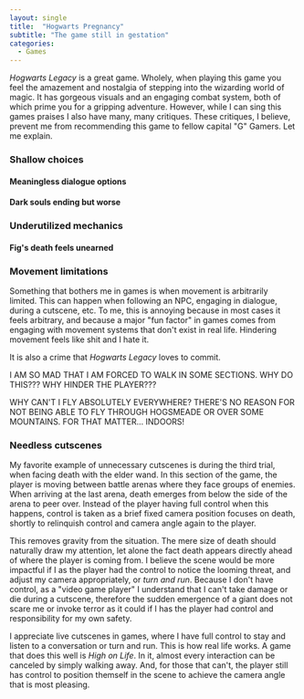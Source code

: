 ```yaml
---
layout: single
title:  "Hogwarts Pregnancy"
subtitle: "The game still in gestation"
categories: 
  - Games
---
```


_Hogwarts Legacy_ is a great game.
Wholely, when playing this game you feel the amazement and nostalgia of stepping into the wizarding world of magic.
It has gorgeous visuals and an engaging combat system, both of which prime you for a gripping adventure.
However, while I can sing this games praises I also have many, many critiques.
These critiques, I believe, prevent me from recommending this game to fellow capital "G" Gamers.
Let me explain.

### Shallow choices

#### Meaningless dialogue options

#### Dark souls ending but worse

### Underutilized mechanics

#### Fig's death feels unearned

### Movement limitations

Something that bothers me in games is when movement is arbitrarily limited.
This can happen when following an NPC, engaging in dialogue, during a cutscene, etc.
To me, this is annoying because in most cases it feels arbitrary, and because a major "fun factor" in games comes from engaging with movement systems that don't exist in real life.
Hindering movement feels like shit and I hate it.

It is also a crime that _Hogwarts Legacy_ loves to commit.

I AM SO MAD THAT I AM FORCED TO WALK IN SOME SECTIONS.
WHY DO THIS??? WHY HINDER THE PLAYER???

WHY CAN'T I FLY ABSOLUTELY EVERYWHERE?
THERE'S NO REASON FOR NOT BEING ABLE TO FLY THROUGH HOGSMEADE OR OVER SOME MOUNTAINS.
FOR THAT MATTER... INDOORS!

### Needless cutscenes

My favorite example of unnecessary cutscenes is during the third trial, when facing death with the elder wand.
In this section of the game, the player is moving between battle arenas where they face groups of enemies.
When arriving at the last arena, death emerges from below the side of the arena to peer over.
Instead of the player having full control when this happens, control is taken as a brief fixed camera position focuses on death, shortly to relinquish control and camera angle again to the player.

This removes gravity from the situation.
The mere size of death should naturally draw my attention, let alone the fact death appears directly ahead of where the player is coming from.
I believe the scene would be more impactful if I as the player had the control to notice the looming threat, and adjust my camera appropriately, or _turn and run_.
Because I don't have control, as a "video game player" I understand that I can't take damage or die during a cutscene, therefore the sudden emergence of a giant does not scare me or invoke terror as it could if I has the player had control and responsibility for my own safety.

I appreciate live cutscenes in games, where I have full control to stay and listen to a conversation or turn and run.
This is how real life works.
A game that does this well is _High on Life_.
In it, almost every interaction can be canceled by simply walking away.
And, for those that can't, the player still has control to position themself in the scene to achieve the camera angle that is most pleasing.